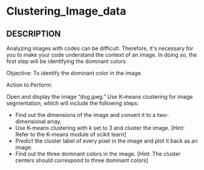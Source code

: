 # Clustering_Image_data
## DESCRIPTION

Analyzing images with codes can be difficult. Therefore, it's necessary for you to make your code understand the context of an image. In doing so, the first step will be identifying the
dominant colors.

Objective: To identify the dominant color in the image.

Action to Perform:

Open and display the image “dog.jpeg.”
Use K-means clustering for image segmentation, which will include the following steps:
- Find out the dimensions of the image and convert it to a two-dimensional array.
- Use K-means clustering with k set to 3 and cluster the image. [Hint: Refer to the K-means module of scikit learn]
- Predict the cluster label of every pixel in the image and plot it back as an image.
- Find out the three dominant colors in the image. [Hint: The cluster centers should correspond to three dominant colors]
